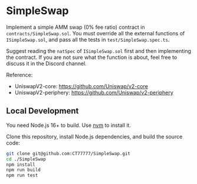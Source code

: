# SimpleSwap

Implement a simple AMM swap (0% fee ratio) contract in `contracts/SimpleSwap.sol`. You must override all the external functions of `ISimpleSwap.sol`, and pass all the tests in `test/SimpleSwap.spec.ts`.

Suggest reading the `natSpec` of `ISimpleSwap.sol` first and then implementing the contract. If you are not sure what the function is about, feel free to discuss it in the Discord channel.

Reference:

-   UniswapV2-core: https://github.com/Uniswap/v2-core
-   UniswapV2-periphery: https://github.com/Uniswap/v2-periphery

## Local Development

You need Node.js 16+ to build. Use [nvm](https://github.com/nvm-sh/nvm) to install it.

Clone this repository, install Node.js dependencies, and build the source code:

```bash
git clone git@github.com:CT77777/SimpleSwap.git
cd ./SimpleSwap
npm install
npm run build
npm run test
```
